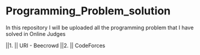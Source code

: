 # Programming_Problem_solution

In this repository I will be uploaded all the programming problem that I have solved in Online Judges

||1. || URI - Beecrowd 
||2. || CodeForces 